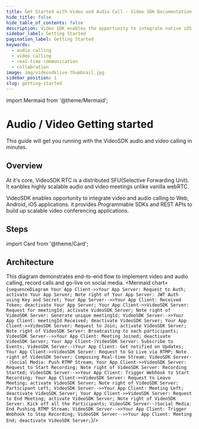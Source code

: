 ```yaml
---
title: Get Started with Video and Audio Call - Video SDK Documentation
hide_title: false
hide_table_of_contents: false
description: Video SDK enables the opportunity to integrate native iOS, Android & Web SDKs to add live video and audio conferencing to your applications.
sidebar_label: Getting Started
pagination_label: Getting Started
keywords:
  - audio calling
  - video calling
  - real-time communication
  - collabration
image: img/videosdklive-thumbnail.jpg
sidebar_position: 1
slug: getting-started
---
```


import Mermaid from '@theme/Mermaid';

# Audio / Video Getting started

This guide will get you running with the VideoSDK audio and video calling in minutes.

## Overview

At it's core, VideoSDK RTC is a distributed SFU(Selective Forwarding Unit). It eanbles highly scalable audio and video meetings unlike vanilla webRTC.

VideoSDK enables opportunity to integrate video and audio calling to Web, Android, iOS applications. it provides Programmable SDKs and REST APIs to build up scalable video conferencing applications.

## Steps

import Card from '@theme/Card';

<div class="container guide-steps-block">
  <div class="row ">
    <div class="col col--6">
      <Card heading="1. Signup & Create API" link="/docs/guide/audio-and-video-calling/signup-and-create-api" description="Generate your API key." />
    </div>
    <div class="col col--6" >
      <Card heading="2. Server Setup" link="/docs/guide/audio-and-video-calling/server-setup" description="Integrate server with API key."  />
    </div>
  </div>
   <div class="row ">
    <div class="col col--6">
      <Card heading="3. Client Setup" link="/docs/guide/audio-and-video-calling/installation/get-started" description="SDK Integration with client." />
    </div>
    <div class="col col--6">
      <Card heading="4. Start or Join Meeting" link="/docs/guide/audio-and-video-calling/features/start-join-meeting" description="Enter in Meeting." />
    </div>
  </div>
</div>

## Architecture

This diagram demonstrates end-to-end flow to implement video and audio calling, record calls and go-live on social media.
<Mermaid chart={`sequenceDiagram Your App Client->>Your App Server: Request to Auth; activate Your App Server; Note right of Your App Server: JWT Auth using Key and Secret; Your App Server-->>Your App Client: Received Token; deactivate Your App Server; Your App Client->>VideoSDK Server: Request for meetingId; activate VideoSDK Server; Note right of VideoSDK Server: Generate unique meetingId; VideoSDK Server-->>Your App Client: meetingId Received; deactivate VideoSDK Server; Your App Client->>VideoSDK Server: Request to Join; activate VideoSDK Server; Note right of VideoSDK Server: Broadcasting to each participants; VideoSDK Server-->>Your App Client: Meeting Joined; deactivate VideoSDK Server; Your App Client-)VideoSDK Server: Subscribe to Events; VideoSDK Server--)Your App Client: Get notified on Updates; Your App Client->>VideoSDK Server: Request to Go Live via RTMP; Note right of VideoSDK Server: Composing Real-time Stream; VideoSDK Server--)Social Media: Push RTMP Stream; Your App Client->>VideoSDK Server: Request to Start Recording; Note right of VideoSDK Server: Recording Started; VideoSDK Server-->>Your App Client: Trigger Webhook to Start Recording; Your App Client->>VideoSDK Server: Request to Leave Meeting; activate VideoSDK Server; Note right of VideoSDK Server: Participant Left; VideoSDK Server-->>Your App Client: Meeting Left; deactivate VideoSDK Server; Your App Client->>VideoSDK Server: Request to End Meeting; activate VideoSDK Server; Note right of VideoSDK Server: Kick off all the Participants; VideoSDK Server--)Social Media: End Pushing RTMP Stream; VideoSDK Server-->>Your App Client: Trigger Webhook to Stop Recording; VideoSDK Server-->>Your App Client: Meeting End; deactivate VideoSDK Server;`}/>
